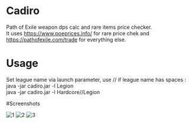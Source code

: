 # Cadiro 
Path of Exile weapon dps calc and rare items price checker.\
It uses https://www.poeprices.info/ for rare price chek and https://pathofexile.com/trade for everything else.

# Usage
Set league name via launch parameter, use // if league name has spaces :\
java -jar cadiro.jar -l Legion\
java -jar cadiro.jar -l Hardcore//Legion

#Screenshots

   ![1](screemshots/1.png)
   ![2](screemshots/5.png)
   ![3](screemshots/4.png)
